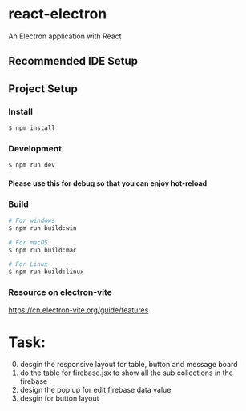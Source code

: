 # react-electron

An Electron application with React

## Recommended IDE Setup

## Project Setup

### Install

```bash
$ npm install
```

### Development

```bash
$ npm run dev
```

#### Please use this for debug so that you can enjoy hot-reload

### Build

```bash
# For windows
$ npm run build:win

# For macOS
$ npm run build:mac

# For Linux
$ npm run build:linux
```

### Resource on electron-vite
https://cn.electron-vite.org/guide/features

# Task:
0. desgin the responsive layout for table, button and message board
1. do the table for firebase.jsx to show all the sub collections in the firebase
2. design the pop up for edit firebase data value
3. desgin for button layout